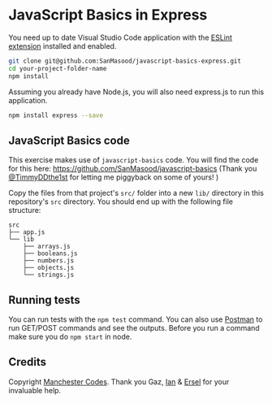 # JavaScript Basics in Express

You need up to date Visual Studio Code application with the [ESLint extension](https://marketplace.visualstudio.com/items?itemName=dbaeumer.vscode-eslint) installed and enabled.


```bash
git clone git@github.com:SanMasood/javascript-basics-express.git
cd your-project-folder-name
npm install
```

Assuming you already have Node.js, you will also need express.js to run this application.
```bash
npm install express --save
```
## JavaScript Basics code


This exercise makes use of `javascript-basics` code. 
You will find the code for this here: https://github.com/SanMasood/javascript-basics (Thank you [@TimmyDDthe1st](https://github.com/TimmyDDthe1st) for letting me piggyback on some of yours! )

Copy the files from that project's `src/` folder into a new `lib/` directory in this repository's `src` directory. You should end up with the following file structure:

```
src
├── app.js
└── lib
    ├── arrays.js
    ├── booleans.js
    ├── numbers.js
    ├── objects.js
    └── strings.js
```

## Running tests

You can run tests with the `npm test` command.
You can also use [Postman](https://www.postman.com/downloads/) to run GET/POST commands and see the outputs. 
Before you run a command make sure you do `npm start` in node.

## Credits

Copyright [Manchester Codes](https://github.com/MCRcodes). 
Thank you Gaz, [Ian](https://github.com/ian-antking) & [Ersel](https://github.com/ersel) for your invaluable help.
